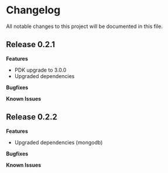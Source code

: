 # Changelog

All notable changes to this project will be documented in this file.

## Release 0.2.1

**Features**

* PDK upgrade to 3.0.0
* Upgraded dependencies

**Bugfixes**

**Known Issues**

## Release 0.2.2

**Features**

* Upgraded dependencies (mongodb)

**Bugfixes**

**Known Issues**